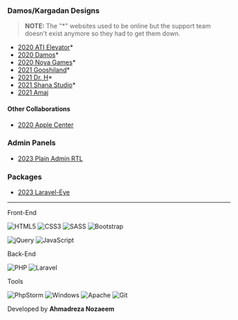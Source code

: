 ### Damos/Kargadan Designs
> **NOTE:** The "*" websites used to be online but the support team doesn't exist anymore so they had to get them down.
- [2020 ATI Elevator](https://ami-hp.github.io/ati.elevator/)*
- [2020 Damos](https://ami-hp.github.io/damos/)*
- [2020 Noya Games](https://ami-hp.github.io/noya-games/)*
- [2021 Gooshiland](https://ami-hp.github.io/gooshiland/)*
- [2021 Dr. H](https://ami-hp.github.io/dr.h/)*
- [2021 Shana Studio](https://ami-hp.github.io/shana.studio/)*
- [2021 Amaj](https://amaj.in/)

#### Other Collaborations
- [2020 Apple Center](https://applecenter.ir/)

### Admin Panels
- [2023 Plain Admin RTL](https://ami-hp.github.io/adminpanel-plainadmin/)

### Packages
- [2023 Laravel-Eye](https://github.com/ami-hp/laravel-eye)

*****

Front-End

![HTML5](https://img.shields.io/badge/html5-%23E34F26.svg?style=for-the-badge&logo=html5&logoColor=white)
![CSS3](https://img.shields.io/badge/css3-%231572B6.svg?style=for-the-badge&logo=css3&logoColor=white)
![SASS](https://img.shields.io/badge/SASS-hotpink.svg?style=for-the-badge&logo=SASS&logoColor=white)
![Bootstrap](https://img.shields.io/badge/bootstrap-%238511FA.svg?style=for-the-badge&logo=bootstrap&logoColor=white)

![jQuery](https://img.shields.io/badge/jquery-%230769AD.svg?style=for-the-badge&logo=jquery&logoColor=white)
![JavaScript](https://img.shields.io/badge/javascript-%23323330.svg?style=for-the-badge&logo=javascript&logoColor=%23F7DF1E)

Back-End

![PHP](https://img.shields.io/badge/php-%23777BB4.svg?style=for-the-badge&logo=php&logoColor=white)
![Laravel](https://img.shields.io/badge/laravel-%23FF2D20.svg?style=for-the-badge&logo=laravel&logoColor=white)

Tools

![PhpStorm](https://img.shields.io/badge/phpstorm-143?style=for-the-badge&logo=phpstorm&logoColor=black&color=black&labelColor=darkorchid)
![Windows](https://img.shields.io/badge/Windows-0078D6?style=for-the-badge&logo=windows&logoColor=white)
![Apache](https://img.shields.io/badge/apache-%23D42029.svg?style=for-the-badge&logo=apache&logoColor=white)
![Git](https://img.shields.io/badge/git-%23F05033.svg?style=for-the-badge&logo=git&logoColor=white)


Developed by **Ahmadreza Nozaeem**
